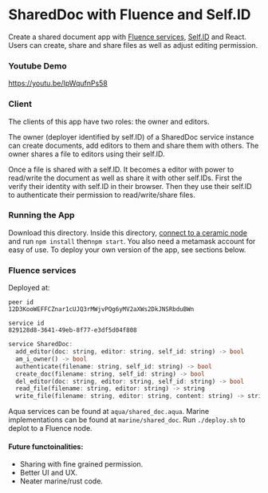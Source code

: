 # SharedDoc with Fluence and Self.ID
Create a shared document app with [Fluence services](https://doc.fluence.dev/docs/), [Self.ID](https://developers.ceramic.network/reference/self-id/classes/web.SelfID/#authenticate) and React. Users can create, share and share files as well as adjust editing permission.

### Youtube Demo
https://youtu.be/IpWqufnPs58

### Client 
The clients of this app have two roles: the owner and editors. 

The owner (deployer identified by self.ID) of a SharedDoc service instance can create documents, add editors to them and share them with others. The owner shares a file to editors using their self.ID. 

Once a file is shared with a self.ID. It becomes a editor with power to read/write the document as well as share it with other self.IDs. First the verify their identity with self.ID in their browser. Then they use their self.ID to authenticate their permission to read/write/share files. 


### Running the App 
Download this directory. Inside this directory, [connect to a ceramic node](https://developers.ceramic.network/run/nodes/community-nodes/) and run ```npm install``` then```npm start```. You also need a metamask account for easy of use.
To deploy your own version of the app, see sections below. 

### Fluence services 
Deployed at:
```
peer id 
12D3KooWEFFCZnar1cUJQ3rMWjvPQg6yMV2aXWs2DkJNSRbduBWn

service id
829128d8-3641-49eb-8f77-e3df5d04f808
```

```rust 
service SharedDoc:
  add_editor(doc: string, editor: string, self_id: string) -> bool
  am_i_owner() -> bool
  authenticate(filename: string, self_id: string) -> bool
  create_doc(filename: string, self_id: string) -> bool
  del_editor(doc: string, editor: string, self_id: string) -> bool
  read_file(filename: string, editor: string) -> string
  write_file(filename: string, editor: string, content: string) -> string
```

Aqua services can be found at ```aqua/shared_doc.aqua```. 
Marine implementations can be found at ```marine/shared_doc```. Run ```./deploy.sh``` to deplot to a Fluence node. 


#### Future functoinalities: 
 - Sharing with fine grained permission. 
 - Better UI and UX. 
 - Neater marine/rust code. 

